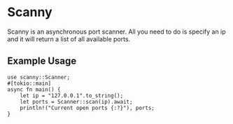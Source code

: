 # Scanny
Scanny is an asynchronous port scanner. All you need to do is specify an ip and it will return a list of all available ports. 

## Example Usage 
```
use scanny::Scanner;
#[tokio::main]
async fn main() {
    let ip = "127.0.0.1".to_string();
    let ports = Scanner::scan(ip).await;
    println!("Current open ports {:?}"), ports;
}
```
